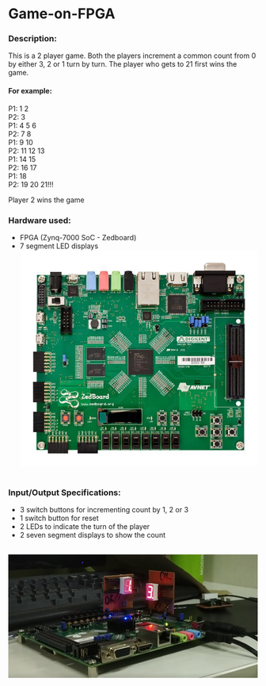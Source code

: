# Game-on-FPGA
### Description:
This is a 2 player game. Both the players increment a common count from 0 by either 3, 2 or 1 turn by turn. The player who gets to 21 first wins the game. 
#### For example: 
P1: 1 2 <br>
P2: 3 <br>
P1: 4 5 6 <br>
P2: 7 8 <br>
P1: 9 10 <br>
P2: 11 12 13 <br>
P1: 14 15 <br>
P2: 16 17 <br>
P1: 18 <br>
P2: 19 20 21!!! <br>

Player 2 wins the game

### Hardware used:
- FPGA (Zynq-7000 SoC - Zedboard)
- 7 segment LED displays <br>
<img src = " https://github.com/anant19bansal/Game-on-FPGA/blob/master/FPGA%20image.jpg" width = " "> <br>
<img src = " " width = " "> <br>

### Input/Output Specifications:
- 3 switch buttons for incrementing count by 1, 2 or 3
- 1 switch button for reset
- 2 LEDs to indicate the turn of the player
- 2 seven segment displays to show the count <br><br>

<img src = " https://github.com/anant19bansal/Game-on-FPGA/blob/master/FPGA%20Game.png" width = " ">
